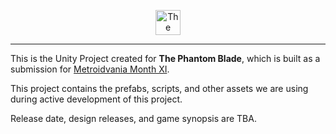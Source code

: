 <div class="logo">
    <p align="center">
        <img src="demo/tpb_animated_logo.gif" alt="The Phantom Blade" width="40" height ="40"/>
    </p>
</div>

---

This is the Unity Project created for  __The Phantom Blade__, which is built as a submission for [Metroidvania Month XI](https://itch.io/jam/metroidvania-month-11).

This project contains the prefabs, scripts, and other assets we are using during active development of this project.

Release date, design releases, and game synopsis are TBA.